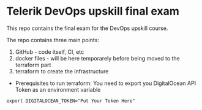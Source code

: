 # Telerik DevOps upskill final exam

This repo contains the final exam for the DevOps upskill course.

The repo contains three main points:

1. GitHub - code itself, CI, etc
2. docker files - will be here temporarely before being moved to the terraform part
3. terraform to create the infrastructure
* Prerequisites to run terraform:
You need to export you DigitalOcean API Token as an environment variable
```
export DIGITALOCEAN_TOKEN="Put Your Token Here"
```